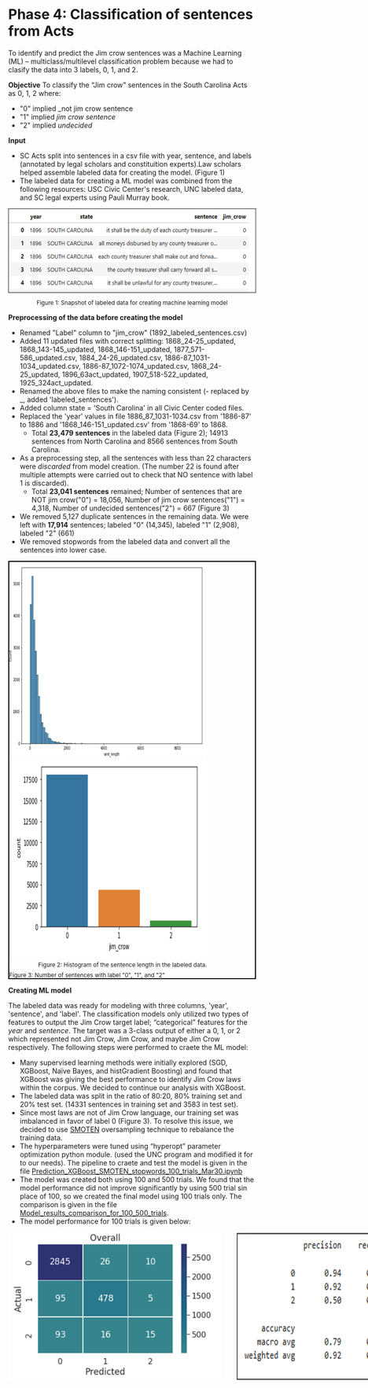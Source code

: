 # Phase 4: Classification of sentences from Acts
To identify and predict the Jim crow sentences was a Machine Learning (ML) – multiclass/multilevel classification problem because we had to clasify the data into 3 labels, 0, 1, and 2. 

**Objective** To classify the “Jim crow” sentences in the South Carolina Acts as 0, 1, 2 where:
- "0" implied _not jim crow sentence
- "1" implied _jim crow sentence_
- "2" implied _undecided_

**Input** 
- SC Acts split into sentences in a csv file with year, sentence, and labels  (annotated by legal scholars and constituition experts).Law scholars helped assemble labeled data for creating the model. (Figure 1)
- The labeled data for creating a ML model was combined from the following resources: USC Civic Center's research, UNC labeled data, and SC legal experts using Pauli Murray book.

<p align="center">
   <img src="LabeledData.png" alt="labeled_data", height="175"><br>
   <sub>Figure 1: Snapshot of labeled data for creating machine learning model</sub> 
</p>

**Preprocessing of the data before creating the model**
- Renamed "Label" column to "jim_crow" (1892_labeled_sentences.csv)
- Added 11 updated files with correct splitting: 1868_24-25_updated, 1868_143-145_updated, 1868_146-151_updated, 1877_571-586_updated.csv, 1884_24-26_updated.csv, 1886-87_1031-1034_updated.csv, 1886-87_1072-1074_updated.csv, 1868_24-25_updated, 1896_63act_updated, 1907_518-522_updated, 1925_324act_updated.
- Renamed the above files to make the naming consistent (- replaced by _, added 'labeled_sentences').
- Added column state = 'South Carolina' in all Civic Center coded files.
- Replaced the 'year' values in file 1886_87_1031-1034.csv from '1886-87' to 1886 and '1868_146-151_updated.csv' from '1868-69' to 1868.
    - Total **23,479 sentences** in the labeled data (Figure 2); 14913 sentences from North Carolina and 8566 sentences from South Carolina.
- As a preprocessing step, all the sentences with less than 22 characters were _discarded_ from model creation. (The number 22 is found after multiple attempts were carried out to check that NO sentence with label 1 is discarded).
    - Total **23,041 sentences** remained; Number of sentences that are NOT jim crow("0") = 18,056, Number of jim crow sentences("1") = 4,318, Number of undecided sentences("2") = 667 (Figure 3)
- We removed 5,127 duplicate sentences in the remaining data. We were left with **17,914** sentences; labeled "0" (14,345), labeled "1" (2,908), labeled "2" (661)
- We removed stopwords from the labeled data and convert all the sentences into lower case.
  
<div style="border: 2px solid black; display: inline-block;">
      <img src="sennt_length.png" alt="length" width="400" height="400">     &nbsp;&nbsp;&nbsp;&nbsp;&nbsp;&nbsp;&nbsp;&nbsp;
      <img src="sent_num.png" alt="count"  width="400" height="400"> <br>     &nbsp;&nbsp;&nbsp;&nbsp;&nbsp;&nbsp;&nbsp;&nbsp;&nbsp;&nbsp;&nbsp;&nbsp;&nbsp;&nbsp;
      <sub>Figure 2: Histogram of the sentence length in the labeled data. </sub> 
       &nbsp;&nbsp;&nbsp;&nbsp;&nbsp;&nbsp;&nbsp;&nbsp;&nbsp;&nbsp;&nbsp;&nbsp;&nbsp;&nbsp;&nbsp;&nbsp;&nbsp;&nbsp;&nbsp;&nbsp;&nbsp;
      <sub>Figure 3: Number of sentences with label "0", "1", and "2" </sub> 
</div> <br>


**Creating ML model**

The labeled data was ready for modeling with three columns, 'year', 'sentence', and 'label'. The classification models only utilized two types of features to output the Jim Crow target label;  “categorical” features for the _year_ and _sentence_. The target was a 3-class output of either a 0, 1, or 2 which represented not Jim Crow, Jim Crow, and maybe Jim Crow respectively. The following steps were performed to craete the ML model:
-  Many supervised learning methods were initially explored (SGD, XGBoost, Naïve Bayes, and histGradient Boosting) and found that XGBoost was giving the best performance to identify Jim Crow laws within the corpus. We decided to continue our analysis with XGBoost.
-  The labeled data was split in the ratio of 80:20, 80% training set and 20% test set. (14331 sentences in training set and 3583 in test set).
-  Since most laws are not of Jim Crow language, our training set was imbalanced in favor of label 0 (Figure 3). To resolve this issue, we decided to use [SMOTEN](https://imbalanced-learn.org/stable/references/generated/imblearn.over_sampling.SMOTEN.html#imblearn.over_sampling.SMOTEN) oversampling technique to rebalance the training data.
-  The hyperparameters were tuned using “hyperopt” parameter optimization python module. (used the UNC program and modified it for to our needs). The pipeline to craete and test the model is given in the file [Prediction_XGBoost_SMOTEN_stopwords_100_trials_Mar30.ipynb](Prediction_XGBoost_SMOTEN_stopwords_100_trials_Mar30.ipynb)
-  The model was created both using 100 and 500 trials. We found that the model performance did not improve significantly by using 500 trial sin place of 100, so we created the final model using 100 trials only. The comparison is given in the file [Model_results_comparison_for_100_500_trials](ModelResults_Feb_Mar2024.docx).
-  The model performance for 100 trials is given below:

<div style="display: flex; align-items: center; justify-content: space-between;">
      <img src="Cmatrix.png" alt="matrix" height="300">     &nbsp;&nbsp;&nbsp;&nbsp;&nbsp;&nbsp;&nbsp;&nbsp;
      <img src="results.png" alt="results" height="300"> <br>     &nbsp;&nbsp;&nbsp;&nbsp;&nbsp;&nbsp;&nbsp;&nbsp;&nbsp;&nbsp;&nbsp;&nbsp;&nbsp;&nbsp;
      <sub>Figure 2: Confusion matrix for model performance on test data. </sub> 
       &nbsp;&nbsp;&nbsp;&nbsp;&nbsp;&nbsp;&nbsp;&nbsp;&nbsp;&nbsp;&nbsp;&nbsp;&nbsp;&nbsp;&nbsp;&nbsp;&nbsp;&nbsp;&nbsp;&nbsp;&nbsp;
      <sub>Figure 3: Model performance on test data </sub> 
</div> <br>






